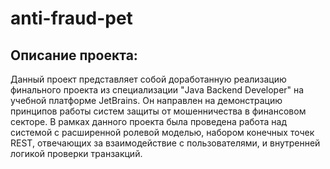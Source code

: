 # anti-fraud-pet

## Описание проекта:
Данный проект представляет собой доработанную реализацию финального проекта из специализации "Java Backend Developer" на учебной платформе JetBrains. Он направлен на демонстрацию 
принципов работы систем защиты от мошенничества в финансовом секторе. В рамках данного проекта была проведена работа над системой с расширенной ролевой моделью, набором конечных точек REST,
отвечающих за взаимодействие с пользователями, и внутренней логикой проверки транзакций.

## 
